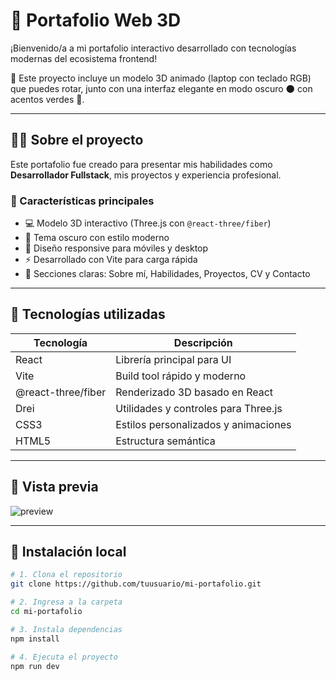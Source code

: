 # 🚀 Portafolio Web 3D

¡Bienvenido/a a mi portafolio interactivo desarrollado con tecnologías modernas del ecosistema frontend!

🔮 Este proyecto incluye un modelo 3D animado (laptop con teclado RGB) que puedes rotar, junto con una interfaz elegante en modo oscuro 🌑 con acentos verdes 💚.

---

## 🧑‍💻 Sobre el proyecto

Este portafolio fue creado para presentar mis habilidades como **Desarrollador Fullstack**, mis proyectos y experiencia profesional.

### 🎨 Características principales

- 💻 Modelo 3D interactivo (Three.js con `@react-three/fiber`)
- 🌙 Tema oscuro con estilo moderno
- 📱 Diseño responsive para móviles y desktop
- ⚡ Desarrollado con Vite para carga rápida
- 📂 Secciones claras: Sobre mí, Habilidades, Proyectos, CV y Contacto

---

## 🧪 Tecnologías utilizadas

| Tecnología        | Descripción                           |
|-------------------|----------------------------------------|
| React             | Librería principal para UI             |
| Vite              | Build tool rápido y moderno            |
| @react-three/fiber| Renderizado 3D basado en React         |
| Drei              | Utilidades y controles para Three.js   |
| CSS3              | Estilos personalizados y animaciones   |
| HTML5             | Estructura semántica                   |

---

## 📸 Vista previa

![preview](./public/preview.jpg) <!-- Asegúrate de tener esta imagen -->

---

## 🔧 Instalación local

```bash
# 1. Clona el repositorio
git clone https://github.com/tuusuario/mi-portafolio.git
```

```bash
# 2. Ingresa a la carpeta
cd mi-portafolio
```

```bash
# 3. Instala dependencias
npm install
```

```bash
# 4. Ejecuta el proyecto
npm run dev
```
